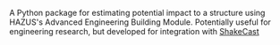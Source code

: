 A Python package for estimating potential impact to a structure using HAZUS's Advanced Engineering Building Module. Potentially useful for engineering research, but developed for integration with [ShakeCast](www.github.com/usgs/shakecast)